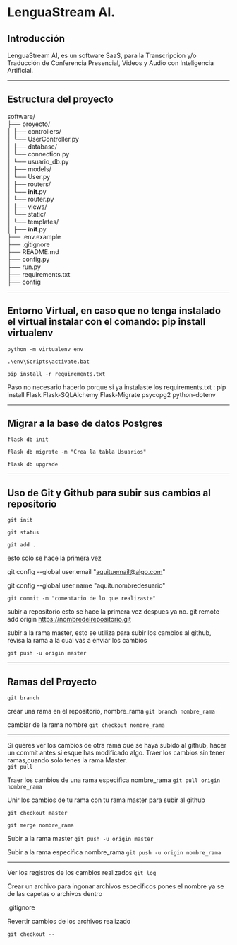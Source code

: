 # LenguaStream AI.

## Introducción

LenguaStream AI, es un software SaaS, para la Transcripcion y/o Traducción de Conferencia Presencial, Videos y Audio con Inteligencia Artificial.

<hr/>

## Estructura del proyecto

software/  
├── proyecto/  
│        ├── controllers/  
│       └── UserController.py  
│   ├── database/  
│       └── connection.py  
│       └── usuario_db.py  
│   ├── models/  
│       └── User.py  
│   ├── routers/  
│       └── __init__.py  
│       └── router.py  
│   ├── views/  
│       └── static/  
│       └── templates/  
│   ├── __init__.py  
├── .env.example  
├── .gitignore  
├── README.md  
├── config.py  
├── run.py  
├── requirements.txt  
├── config 



----

## Entorno Virtual, en caso que no tenga instalado el virtual instalar con el comando: pip install virtualenv

`python -m virtualenv env`

`.\env\Scripts\activate.bat`

`pip install -r requirements.txt`

Paso no necesario hacerlo porque si ya instalaste los requirements.txt : pip install Flask Flask-SQLAlchemy Flask-Migrate psycopg2 python-dotenv


----

## Migrar a la base de datos Postgres


`flask db init`

`flask db migrate -m "Crea la tabla Usuarios"`

`flask db upgrade`


----

## Uso de Git y Github para subir sus cambios al repositorio

`git init`

`git status`

`git add .`


esto solo se hace la primera vez

git config --global user.email "aquituemail@algo.com"

git config --global user.name "aquitunombredesuario"


`git commit -m "comentario de lo que realizaste"`


subir a repositorio esto se hace la primera vez despues ya no.
git remote add origin https://nombredelrepositorio.git


subir a la rama master, esto se utiliza para subir los cambios al github, revisa la rama a la cual vas a enviar los cambios

`git push -u origin master`



----

## Ramas del Proyecto

`git branch`

crear una rama en el repositorio, nombre_rama
`git branch nombre_rama`

cambiar de la rama nombre
`git checkout nombre_rama`


----

Si queres ver los cambios de otra rama que se haya subido al github, hacer un commit antes si esque has modificado algo.
Traer los cambios sin tener ramas,cuando solo tenes la rama Master.   
`git pull` 

Traer los cambios de una rama especifica nombre_rama
`git pull origin nombre_rama`

Unir los cambios de tu rama con tu rama master para subir al github

`git checkout master`

`git merge nombre_rama`

Subir a la rama master 
`git push -u origin master`

Subir a la rama especifica nombre_rama
`git push -u origin nombre_rama`



----

Ver los registros de los cambios realizados
`git log`

Crear un archivo para ingonar archivos especificos pones el nombre ya se de las capetas o archivos dentro

.gitignore


Revertir cambios de los archivos realizado 

`git checkout --`

